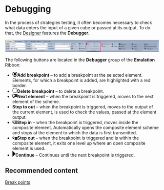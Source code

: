 # Debugging

In the process of strategies testing, it often becomes necessary to check what data enters the input of a given cube or passed at its output. To do that, the [Designer](Designer.md) features the **Debugger**.

![Designer Debug 00](../images/Designer_Debug_00.png)

The following buttons are located in the **Debugger** group of the **Emulation** Ribbon:

- ![Designer Debug 01](../images/Designer_Debug_01.png)**Add breakpoint** – to add a breakpoint at the selected element. Elements, for which a breakpoint is added, are highlighted with a red border.
- ![Designer Debug 02](../images/Designer_Debug_02.png)**Delete breakpoint** – to delete a breakpoint.
- ![Designer Debug 03](../images/Designer_Debug_03.png)**Next element** – when the breakpoint is triggered, moves to the next element of the scheme.
- **Step to out** – when the breakpoint is triggered, moves to the output of the current element, is used to check the values, passed at the element output.
- ![Designer Debug 04](../images/Designer_Debug_04.png)**Step in** – when the breakpoint is triggered, moves inside the composite element. Automatically opens the composite element scheme and stops at the element to which the data is first transmitted.
- ![Designer Debug 05](../images/Designer_Debug_05.png)**Step out** – when the breakpoint is triggered and is within the composite element, it exits one level up where an open composite element is used.
- ![Designer Debug 06](../images/Designer_Debug_06.png)**Continue** – Continues until the next breakpoint is triggered.

## Recommended content

[Break points](Designer_Debug_Break_Points.md)
